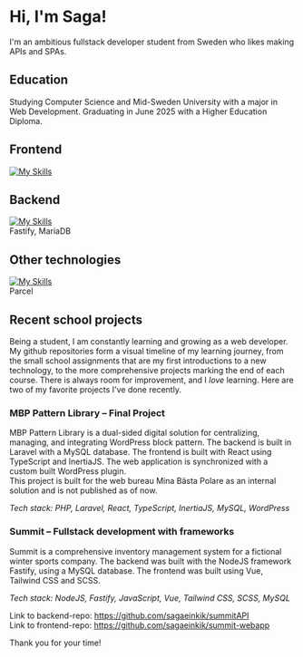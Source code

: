 # Hi, I'm Saga!
I'm an ambitious fullstack developer student from Sweden who likes making APIs and SPAs.

## Education
Studying Computer Science and Mid-Sweden University with a major in Web Development. Graduating in June 2025 with a Higher Education Diploma. 

## Frontend
[![My Skills](https://skillicons.dev/icons?i=html,css,tailwind,sass,js,react,vue,ts,angular)](https://skillicons.dev)

## Backend
[![My Skills](https://skillicons.dev/icons?i=mysql,postgres,sqlite,mongodb,nodejs,express,cs,dotnet,php,laravel,prisma)](https://skillicons.dev)  
Fastify, MariaDB

## Other technologies
[![My Skills](https://skillicons.dev/icons?i=docker,git,figma,ps,ai)](https://skillicons.dev)  
Parcel

## Recent school projects
Being a student, I am constantly learning and growing as a web developer. My github repositories form a visual timeline of my learning journey, from the small school assignments that are my first introductions to a new technology, to the more comprehensive projects marking the end of each course.
There is always room for improvement, and I _love_ learning. Here are two of my favorite projects I've done recently.

### MBP Pattern Library – Final Project
MBP Pattern Library is a dual-sided digital solution for centralizing, managing, and integrating WordPress block pattern. The backend is built in Laravel with a MySQL database. The frontend is built with React using TypeScript and InertiaJS. The web application is synchronized with a custom built WordPress plugin.  
This project is built for the web bureau Mina Bästa Polare as an internal solution and is not published as of now.
  
_Tech stack: PHP, Laravel, React, TypeScript, InertiaJS, MySQL, WordPress_

### Summit – Fullstack development with frameworks
Summit is a comprehensive inventory management system for a fictional winter sports company. The backend was built with the NodeJS framework Fastify, using a MySQL database. The frontend was built using Vue, Tailwind CSS and SCSS.   

_Tech stack: NodeJS, Fastify, JavaScript, Vue, Tailwind CSS, SCSS, MySQL_  
 
Link to backend-repo: https://github.com/sagaeinkik/summitAPI  
Link to frontend-repo: https://github.com/sagaeinkik/summit-webapp


Thank you for your time!

